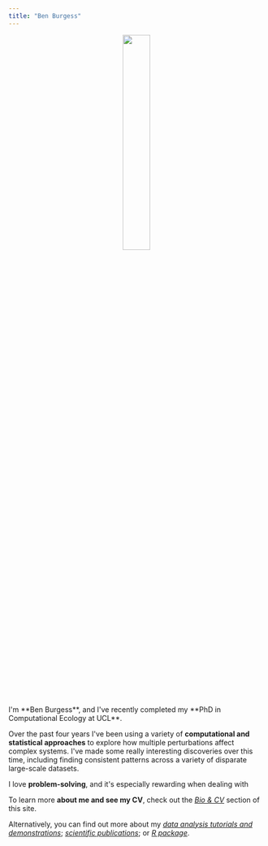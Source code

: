 ```yaml
---
title: "Ben Burgess"
---
```



<div style="text-align:center"><img src="https://benjburgess.github.io/assets/Screenshot_20211012-190225_Gallery2.jpg" width="33%"/></div>
<br />
<br />
I'm **Ben Burgess**, and I've recently completed my **PhD in Computational Ecology at UCL**.  
  
Over the past four years I've been using a variety of **computational and statistical approaches** to 
explore how multiple perturbations affect complex systems. 
I've made some really interesting discoveries over this time, including finding 
consistent patterns across a variety of disparate large-scale datasets.  
  
I love **problem-solving**, and it's especially rewarding when dealing with 

To learn more **about me and see my CV**, check out the [*Bio & CV*](https://benjburgess.github.io/about/) section of this site.  
  
Alternatively, you can find out more about my [*data analysis tutorials and demonstrations*](https://benjburgess.github.io/data); 
[*scientific publications*](https://benjburgess.github.io/publications/); or [*R package*](https://benjburgess.github.io/multiplestressR/).